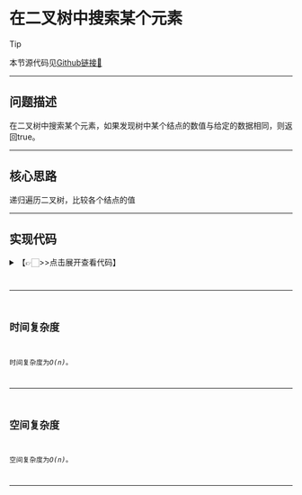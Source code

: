 # 在二叉树中搜索某个元素

> [!Tip]
> 
> 本节源代码见[Github链接🔗](https://github.com/MaxSolider/leetcode-algorithm/blob/main/structure/src/main/java/org/example/stack/SymbolMatching.java)

---

## 问题描述
在二叉树中搜索某个元素，如果发现树中某个结点的数值与给定的数据相同，则返回true。

---

## 核心思路
递归遍历二叉树，比较各个结点的值


---

## 实现代码
<details> 
	<summary>【👉🏻>>点击展开查看代码】</summary> 
	<pre>
		<code>
		/**  
		 * 在二叉树中搜索某个元素  
		 *  
		 * @className: FindInBinaryTreeUsingRecursion  
		 * @author: Max Solider  
		 * @date: 2023-06-11 15:37  
		 */public class FindInBinaryTreeUsingRecursion {  
		  
		    public static BinaryTreeNode findInBinaryTreeUsingRecursion(BinaryTreeNode root, int k) {  
		        if (root == null) {  
		            return null;  
		        }  
		        if (root.getData() == k) {  
		            return root;  
		        }  
		        BinaryTreeNode result = findInBinaryTreeUsingRecursion(root.getLeft(), k);  
		        if (result != null) {  
		            return result;  
		        }  
		        result = findInBinaryTreeUsingRecursion(root.getRight(), k);  
		        if (result != null) {  
		            return result;  
		        }  
		        return null;  
		    }  
		  
		    public static void main(String[] args) {  
		        BinaryTreeNode node4 = new BinaryTreeNode(4, null, null);  
		        BinaryTreeNode node5 = new BinaryTreeNode(5, null, null);  
		        BinaryTreeNode node6 = new BinaryTreeNode(6, null, null);  
		        BinaryTreeNode node7 = new BinaryTreeNode(7, null, null);  
		        BinaryTreeNode node2 = new BinaryTreeNode(2, node4, node5);  
		        BinaryTreeNode node3 = new BinaryTreeNode(3, node6, node7);  
		        BinaryTreeNode node1 = new BinaryTreeNode(1, node2, node3);  
		        System.out.println(findInBinaryTreeUsingRecursion(node1, 10));  
		        System.out.println(findInBinaryTreeUsingRecursion(node1, 5));  
		    }  
		}
		</code>
	</pre>
</details>

---


## 时间复杂度
时间复杂度为*O(n)*。

---

## 空间复杂度
空间复杂度为*O(n)*。

---
